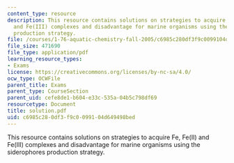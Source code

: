 ```yaml
---
content_type: resource
description: This resource contains solutions on strategies to acquire Fe, Fe(II)
  and Fe(III) complexes and disadvantage for marine organisms using the siderophores
  production strategy.
file: /courses/1-76-aquatic-chemistry-fall-2005/c6985c280df3f9c0099104d649498bed_solution.pdf
file_size: 471690
file_type: application/pdf
learning_resource_types:
- Exams
license: https://creativecommons.org/licenses/by-nc-sa/4.0/
ocw_type: OCWFile
parent_title: Exams
parent_type: CourseSection
parent_uid: cefe8de1-b604-e33c-535a-04b5c798df69
resourcetype: Document
title: solution.pdf
uid: c6985c28-0df3-f9c0-0991-04d649498bed
---
```

This resource contains solutions on strategies to acquire Fe, Fe(II) and Fe(III) complexes and disadvantage for marine organisms using the siderophores production strategy.